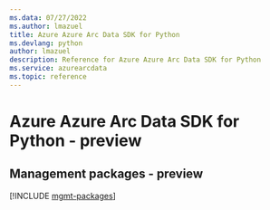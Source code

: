 ```yaml
---
ms.data: 07/27/2022
ms.author: lmazuel
title: Azure Azure Arc Data SDK for Python
ms.devlang: python
author: lmazuel
description: Reference for Azure Azure Arc Data SDK for Python
ms.service: azurearcdata
ms.topic: reference
---
```

# Azure Azure Arc Data SDK for Python - preview

## Management packages - preview
[!INCLUDE [mgmt-packages](azure-arc-data-mgmt-index.md)]